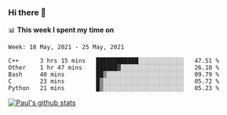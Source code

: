 ### Hi there 👋

📊 **This week I spent my time on**
<!--START_SECTION:waka-->
```text
Week: 18 May, 2021 - 25 May, 2021

C++      3 hrs 15 mins   ████████████░░░░░░░░░░░░░   47.51 % 
Other    1 hr 47 mins    ██████▓░░░░░░░░░░░░░░░░░░   26.10 % 
Bash     40 mins         ██▒░░░░░░░░░░░░░░░░░░░░░░   09.79 % 
C        23 mins         █▒░░░░░░░░░░░░░░░░░░░░░░░   05.72 % 
Python   21 mins         █▒░░░░░░░░░░░░░░░░░░░░░░░   05.23 % 
```
<!--END_SECTION:waka-->


[![Paul's github stats](https://github-readme-stats.vercel.app/api?username=mickeyouyou&theme=dracula&show_icons=true)](https://github.com/anuraghazra/github-readme-stats)
